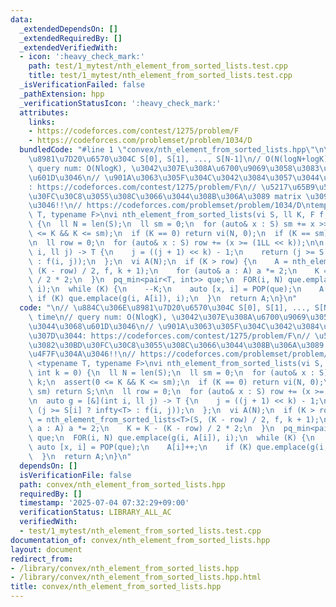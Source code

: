 ```yaml
---
data:
  _extendedDependsOn: []
  _extendedRequiredBy: []
  _extendedVerifiedWith:
  - icon: ':heavy_check_mark:'
    path: test/1_mytest/nth_element_from_sorted_lists.test.cpp
    title: test/1_mytest/nth_element_from_sorted_lists.test.cpp
  _isVerificationFailed: false
  _pathExtension: hpp
  _verificationStatusIcon: ':heavy_check_mark:'
  attributes:
    links:
    - https://codeforces.com/contest/1275/problem/F
    - https://codeforces.com/problemset/problem/1034/D
  bundledCode: "#line 1 \"convex/nth_element_from_sorted_lists.hpp\"\n\n// \u884C\u306E\
    \u8981\u7D20\u6570\u304C S[0], S[1], ..., S[N-1]\n// O(N(logN+logK)) time\n//\
    \ query num: O(NlogK), \u3042\u307E\u308A\u6700\u9069\u3058\u3083\u306A\u3044\u3068\
    \u601D\u3046\n// \u901A\u3063\u305F\u304C\u3042\u3084\u3057\u3044\u3063\u307D\u3044\
    : https://codeforces.com/contest/1275/problem/F\n// \u5217\u65B9\u5411\u3082\u30BD\
    \u30FC\u30C8\u3055\u308C\u3066\u3044\u308B\u306A\u3089 matrix \u3092\u4F7F\u304A\
    \u3046!!\n// https://codeforces.com/problemset/problem/1034/D\ntemplate <typename\
    \ T, typename F>\nvi nth_element_from_sorted_lists(vi S, ll K, F f, int k = 0)\
    \ {\n  ll N = len(S);\n  ll sm = 0;\n  for (auto& x : S) sm += x >> k;\n  assert(0\
    \ <= K && K <= sm);\n  if (K == 0) return vi(N, 0);\n  if (K == sm) return S;\n\
    \n  ll row = 0;\n  for (auto& x : S) row += (x >= (1LL << k));\n\n  auto g = [&](int\
    \ i, ll j) -> T {\n    j = ((j + 1) << k) - 1;\n    return (j >= S[i] ? infty<T>\
    \ : f(i, j));\n  };\n  vi A(N);\n  if (K > row) {\n    A = nth_element_from_sorted_lists<T>(S,\
    \ (K - row) / 2, f, k + 1);\n    for (auto& a : A) a *= 2;\n    K = K - (K - row)\
    \ / 2 * 2;\n  }\n  pq_min<pair<T, int>> que;\n  FOR(i, N) que.emplace(g(i, A[i]),\
    \ i);\n  while (K) {\n    --K;\n    auto [x, i] = POP(que);\n    A[i]++;\n   \
    \ if (K) que.emplace(g(i, A[i]), i);\n  }\n  return A;\n}\n"
  code: "\n// \u884C\u306E\u8981\u7D20\u6570\u304C S[0], S[1], ..., S[N-1]\n// O(N(logN+logK))\
    \ time\n// query num: O(NlogK), \u3042\u307E\u308A\u6700\u9069\u3058\u3083\u306A\
    \u3044\u3068\u601D\u3046\n// \u901A\u3063\u305F\u304C\u3042\u3084\u3057\u3044\u3063\
    \u307D\u3044: https://codeforces.com/contest/1275/problem/F\n// \u5217\u65B9\u5411\
    \u3082\u30BD\u30FC\u30C8\u3055\u308C\u3066\u3044\u308B\u306A\u3089 matrix \u3092\
    \u4F7F\u304A\u3046!!\n// https://codeforces.com/problemset/problem/1034/D\ntemplate\
    \ <typename T, typename F>\nvi nth_element_from_sorted_lists(vi S, ll K, F f,\
    \ int k = 0) {\n  ll N = len(S);\n  ll sm = 0;\n  for (auto& x : S) sm += x >>\
    \ k;\n  assert(0 <= K && K <= sm);\n  if (K == 0) return vi(N, 0);\n  if (K ==\
    \ sm) return S;\n\n  ll row = 0;\n  for (auto& x : S) row += (x >= (1LL << k));\n\
    \n  auto g = [&](int i, ll j) -> T {\n    j = ((j + 1) << k) - 1;\n    return\
    \ (j >= S[i] ? infty<T> : f(i, j));\n  };\n  vi A(N);\n  if (K > row) {\n    A\
    \ = nth_element_from_sorted_lists<T>(S, (K - row) / 2, f, k + 1);\n    for (auto&\
    \ a : A) a *= 2;\n    K = K - (K - row) / 2 * 2;\n  }\n  pq_min<pair<T, int>>\
    \ que;\n  FOR(i, N) que.emplace(g(i, A[i]), i);\n  while (K) {\n    --K;\n   \
    \ auto [x, i] = POP(que);\n    A[i]++;\n    if (K) que.emplace(g(i, A[i]), i);\n\
    \  }\n  return A;\n}\n"
  dependsOn: []
  isVerificationFile: false
  path: convex/nth_element_from_sorted_lists.hpp
  requiredBy: []
  timestamp: '2025-07-04 07:32:29+09:00'
  verificationStatus: LIBRARY_ALL_AC
  verifiedWith:
  - test/1_mytest/nth_element_from_sorted_lists.test.cpp
documentation_of: convex/nth_element_from_sorted_lists.hpp
layout: document
redirect_from:
- /library/convex/nth_element_from_sorted_lists.hpp
- /library/convex/nth_element_from_sorted_lists.hpp.html
title: convex/nth_element_from_sorted_lists.hpp
---
```

